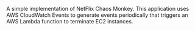 A simple implementation of NetFlix Chaos Monkey.
This application uses AWS CloudWatch Events to generate events periodically that triggers an AWS Lambda function to terminate EC2 instances.

